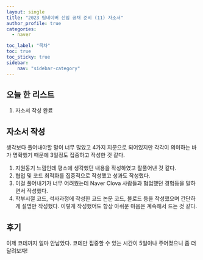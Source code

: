 ```yaml
---
layout: single
title: "2023 팀네이버 신입 공채 준비 (11) 자소서"
author_profile: true
categories:
  - naver

toc_label: "목차"
toc: true
toc_sticky: true
sidebar:
    nav: "sidebar-category"
---
```


## 오늘 한 리스트
1. 자소서 작성 완료

## 자소서 작성
생각보다 풀어내야할 말이 너무 많았고 4가지 지문으로 되어있지만 각각이 의미하는 바가 명확했기 때문에 3일정도 집중하고 작성한 것 같다.  
1. 지원동기 느낌인데 평소에 생각했던 내용을 작성하였고 잘풀어낸 것 같다.
2. 협업 및 코드 최적화를 집중적으로 작성했고 성과도 작성했다.
3. 이걸 풀어내기가 너무 어려웠는데 Naver Clova 사람들과 협업했던 경험등을 말하면서 작성했다.
4. 학부시절 코드, 석사과정에 작성한 코드 논문 코드, 블로드 등을 작성했으며 간단하게 설명만 작성했다.
이렇게 작성했어도 항상 아쉬운 마음은 계속해서 드는 것 같다.

## 후기
이제 코테까지 얼마 안남았다. 코테만 집중할 수 있는 시간이 5일이나 주어졌으니 좀 더 달려보자!